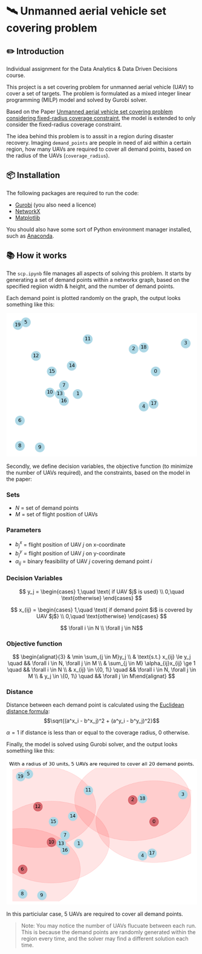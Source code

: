 # 🛰️ Unmanned aerial vehicle set covering problem

## ✏️ Introduction

Individual assignment for the Data Analytics & Data Driven Decisions course.

This project is a set covering problem for unmanned aerial vehicle (UAV) to cover a set of targets. The problem is formulated as a mixed integer linear programming (MILP) model and solved by Gurobi solver.

Based on the Paper [Unmanned aerial vehicle set covering problem considering fixed-radius coverage constraint](https://www.researchgate.net/publication/339793999_Unmanned_Aerial_Vehicle_Set_Covering_Problem_Considering_Fixed-Radius_Coverage_Constraint), the model is extended to only consider the fixed-radius coverage constraint.

The idea behind this problem is to asssit in a region during disaster recovery. Imaging `demand_points` are people in need of aid within a certain region, how many UAVs are required to cover all demand points, based on the radius of the UAVs (`coverage_radius`).

## 📦 Installation

The following packages are required to run the code:

- [Gurobi](https://www.gurobi.com/) (you also need a licence)
- [NetworkX](https://networkx.org/)
- [Matplotlib](https://matplotlib.org/)

You should also have some sort of Python environment manager installed, such as [Anaconda](https://www.anaconda.com/).

## 📚 How it works

The `scp.ipynb` file manages all aspects of solving this problem. It starts by generating a set of demand points within a networkx graph, based on the specified regiion width & height, and the number of demand points.

Each demand point is plotted randomly on the graph, the output looks something like this:

![Output before optimization](./output-1.png)

Secondly, we define decision variables, the objective function (to minimize the number of UAVs required), and the constraints, based on the model in the paper:

### Sets

- $N$ = set of demand points
- $M$ = set of flight position of UAVs

### Parameters

- $b^x_j$ = flight position of UAV $j$ on x-coordinate
- $b^y_j$ = flight position of UAV $j$ on y-coordinate
- $\alpha_{ij}$ = binary feasibility of UAV $j$ covering demand point $i$

### Decision Variables

$$
y_j =
\begin{cases}
1,\quad \text{ if UAV $j$ is used} \\
0,\quad \text{otherwise}
\end{cases}
$$

$$
x_{ij} =
\begin{cases}
1,\quad \text{ if demand point $i$ is covered by UAV $j$} \\
0,\quad \text{otherwise}
\end{cases}
$$

$$ \forall i \in N \\ \forall j \in N$$

### Objective function

$$
\begin{alignat}{3}
& \min \sum_{j \in M}y_j \\
& \text{s.t.} x_{ij} \le y_j \quad && \forall i \in N, \forall j \in M \\
& \sum_{j \in M} \alpha_{ij}x_{ij} \ge 1 \quad && \forall i \in N \\
& x_{ij} \in \{0, 1\} \quad && \forall i \in N, \forall j \in M \\
& y_j \in \{0, 1\} \quad && \forall j \in M\end{alignat}
$$

### Distance

Distance between each demand point is calculated using the [Euclidean distance formula](https://en.wikipedia.org/wiki/Euclidean_distance): $$\sqrt{(a^x_i - b^x_j)^2 + (a^y_i - b^y_j)^2}$$

$\alpha = 1$ if distance is less than or equal to the coverage radius, $0$ otherwise.

Finally, the model is solved using Gurobi solver, and the output looks something like this:

![Output after optimization](./output-2.png)

In this particiular case, 5 UAVs are required to cover all demand points.

> Note: You may notice the number of UAVs flucuate between each run. This is because the demand points are randomly generated within the region every time, and the solver may find a different solution each time.
